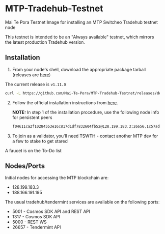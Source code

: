 # MTP-Tradehub-Testnet
Mai Te Pora Testnet Image for installing an MTP Switcheo Tradehub testnet node

This testnet is intended to be an "Always available" testnet, which mirrors the latest production Tradehub version.

## Installation
1. From your node's shell, download the appropriate package tarball (releases are [here](https://github.com/Mai-Te-Pora/MTP-Tradehub-Testnet/releases))

The current release is `v1.11.0`

```bash
curl -L https://github.com/Mai-Te-Pora/MTP-Tradehub-Testnet/releases/download/<release tag>/install-testnet.tar.gz | tar -xz
```

2. Follow the official installation instructions from [here](https://github.com/Switcheo/tradehub#install-switcheoctl).

   **NOTE:** In step 1 of the installation procedure, use the following node info for persistent peers
   ```bash
   f04611ca2f10284553e16c817d1df7832604fb52@128.199.183.3:26656,1c57adf4b5e60b630748b5125a2b4a11e036d7da@188.166.191.195:26656
   ```
3. To join as a validator, you'll need TSWTH - contact another MTP dev for a few to stake to get stared

A faucet is on the To-Do list

## Nodes/Ports
Initial nodes for accessing the MTP blockchain are:
- 128.199.183.3
- 188.166.191.195

The usual tradehub/tendermint services are available on the following ports:
* 5001  - Cosmos SDK API and REST API
* 1317  - Cosmos SDK API
* 5000  - REST WS
* 26657 - Tendermint API 
